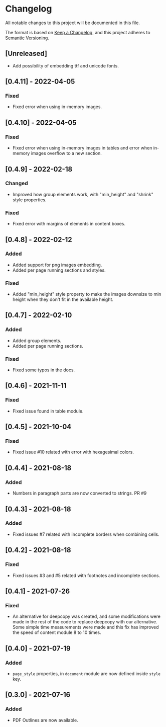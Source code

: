# Changelog
All notable changes to this project will be documented in this file.

The format is based on [Keep a Changelog](https://keepachangelog.com/en/1.0.0/),
and this project adheres to [Semantic Versioning](https://semver.org/spec/v2.0.0.html).

## [Unreleased]
- Add possibility of embedding ttf and unicode fonts.

## [0.4.11] - 2022-04-05
### Fixed
- Fixed error when using in-memory images.

## [0.4.10] - 2022-04-05
### Fixed
- Fixed error when using in-memory images in tables and error when in-memory images
overflow to a new section.

## [0.4.9] - 2022-02-18
### Changed
- Improved how group elements work, with "min_height" and "shrink" style
  properties.
### Fixed
- Fixed error with margins of elements in content boxes.

## [0.4.8] - 2022-02-12
### Added
- Added support for png images embedding.
- Added per page running sections and styles.
### Fixed
- Added "min_height" style property to make the images downsize to min height
  when they don't fit in the available height.

## [0.4.7] - 2022-02-10
### Added
- Added group elements.
- Added per page running sections.
### Fixed
- Fixed some typos in the docs.

## [0.4.6] - 2021-11-11
### Fixed
- Fixed issue found in table module.

## [0.4.5] - 2021-10-04
### Fixed
- Fixed issue #10 related with error with hexagesimal colors.

## [0.4.4] - 2021-08-18
### Added
- Numbers in paragraph parts are now converted to strings. PR #9

## [0.4.3] - 2021-08-18
### Added
- Fixed issues #7 related with incomplete borders when combining cells.

## [0.4.2] - 2021-08-18
### Fixed
- Fixed issues #3 and #5 related with footnotes and incomplete sections.

## [0.4.1] - 2021-07-26
### Fixed
- An alternative for deepcopy was created, and some modifications were made in 
  the rest of the code to replace deepcopy with our alternative. Some simple
  time measurements were made and this fix has improved the speed of content
  module 8 to 10 times.

## [0.4.0] - 2021-07-19
### Added
- `page_style` properties, in `document` module are now defined inside `style`
  key.

## [0.3.0] - 2021-07-16
### Added
- PDF Outlines are now available.